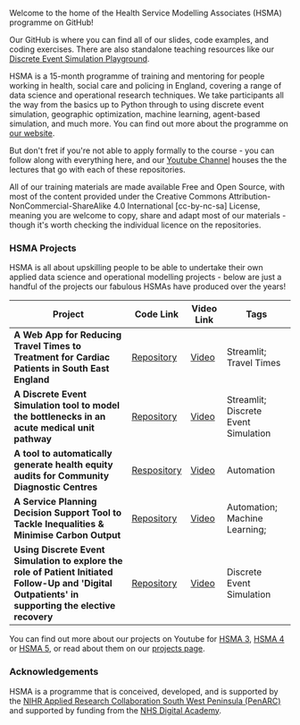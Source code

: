 Welcome to the home of the Health Service Modelling Associates (HSMA) programme on GitHub!

Our GitHub is where you can find all of our slides, code examples, and coding exercises. There are also standalone teaching resources like our [Discrete Event Simulation Playground](https://github.com/hsma-programme/Teaching_DES_Concepts_Streamlit).

HSMA is a 15-month programme of training and mentoring for people working in health, social care and policing in England, covering a range of data science and operational research techniques. We take participants all the way from the basics up to Python through to using discrete event simulation, geographic optimization, machine learning, agent-based simulation, and much more. You can find out more about the programme on [our website](https://sites.google.com/nihr.ac.uk/hsma/introduction-to-hsma).

But don't fret if you're not able to apply formally to the course - you can follow along with everything here, and our [Youtube Channel](https://www.youtube.com/@hsma/playlists) houses the the lectures that go with each of these repositories. 

All of our training materials are made available Free and Open Source, with most of the content provided under the Creative Commons Attribution-NonCommercial-ShareAlike 4.0 International [cc-by-nc-sa] License, meaning you are welcome to copy, share and adapt most of our materials - though it's worth checking the individual licence on the repositories. 

### HSMA Projects

HSMA is all about upskilling people to be able to undertake their own applied data science and operational modelling projects - below are just a handful of the projects our fabulous HSMAs have produced over the years!

| Project                                                                                                                                              | Code Link                                                                     | Video Link                                                | Tags                                 |
|------------------------------------------------------------------------------------------------------------------------------------------------------|-------------------------------------------------------------------------------|-----------------------------------------------------------|--------------------------------------|
| **A Web App for Reducing Travel Times to Treatment for Cardiac Patients in South East England**                                                      | [Repository](https://github.com/GlennUbly/HSMA4_cardiac)                      | [Video](https://youtu.be/28yXjieiMEM?si=HBi1kNIsPEO01CZl) | Streamlit; Travel Times              |
| **A Discrete Event Simulation tool to model the bottlenecks in an acute medical unit pathway**                                                       | [Repository](https://github.com/BeckyCrofts/amu_modelling)                    | [Video](https://youtu.be/_3j0xC_yCKQ?si=vX6u182CjZBQu997) | Streamlit; Discrete Event Simulation |
| **A tool to automatically generate health equity audits for Community Diagnostic Centres**                                                           | [Respository](https://github.com/SarahHoustonGH/Diagnostic_HealthEquityAudit) | [Video](https://youtu.be/tavZS5MmwOA?si=2Hqok-0PM5Be1wvK) | Automation                           |
| **A Service Planning Decision Support Tool to Tackle Inequalities & Minimise Carbon Output**                                                         | [Repository](https://github.com/hsma4-student/shine)                          | [Video](https://youtu.be/zYWte2obxDs?si=94n1ixLhvItE5Gd-) | Automation; Machine Learning;        |
| **Using Discrete Event Simulation to explore the role of Patient Initiated Follow-Up and 'Digital Outpatients' in supporting the elective recovery** | [Repository](https://github.com/nhsx/HSMA4-12-DES-rheum)                      | [Video](https://youtu.be/TO5sKaW6BGk?si=2LLZEjSlOwxlSUXE) | Discrete Event Simulation            |

You can find out more about our projects on Youtube for [HSMA 3](https://www.youtube.com/playlist?list=PLgHO2TgIJXdnAWY7tGGPQLWYAjn0tgG_A), [HSMA 4](https://www.youtube.com/playlist?list=PLgHO2TgIJXdn0k4y56xtM-VpcHU_5RJUN) or [HSMA 5](https://www.youtube.com/playlist?list=PLgHO2TgIJXdl1MvfkwCGJ6n8_1EYCSzex), or read about them on our [projects page](https://sites.google.com/nihr.ac.uk/hsma/projects-news-events/projects).

### Acknowledgements
HSMA is a programme that is conceived, developed, and is supported by the [NIHR Applied Research Collaboration South West Peninsula (PenARC)](https://arc-swp.nihr.ac.uk/) and supported by funding from the [NHS Digital Academy](https://arc-swp.nihr.ac.uk/news/330000-awarded-to-innovative-south-west-data-modelling-programme/). 
